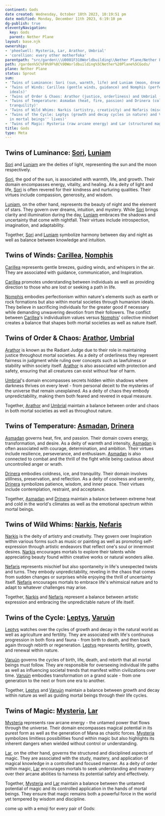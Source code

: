 ```yaml
---
continent: Gods
date created: Wednesday, October 18th 2023, 10:19:51 pm
date modified: Monday, December 11th 2023, 6:19:10 pm
dg-publish: true
eleventyNavigation:
  key: Gods
  parent: Nether Plane
layout: base.njk
ownership:
- 'pheelwell: Mysteria, Lar, Arathor, Umbrial'
- 'corellion: every other motherfoka'
parentpath: "src/garden\\\U0001F310Worldbuilding\\Nether Plane/Nether Plane.md"
path: /garden%5C%F0%9F%8C%90Worldbuilding%5CNether%20Plane%5CGods/
plane: Nether Plane
status: Sprout
sum:
- 'Twins of Luminance: Sori (sun, warmth, life) and Luniam (moon, dreams, intuition)'
- 'Twins of Winds: Carillea (gentle winds, guidance) and Nomphis (perfectionism, humanism
  ideals)'
- 'Twins of Order & Chaos: Arathor (justice, orderliness) and Umbrial (secrets, chaos)'
- 'Twins of Temperature: Asmadan (heat, fire, passion) and Drinera (coldness, ice,
  tranquility)'
- 'Twins of Wild Whims: Narkis (artistry, creativity) and Nefaris (mischief, unpredictability)'
- 'Twins of the Cycle: Leptys (growth and decay cycles in nature) and Varuún (cycles
  in mortal beings'' lives)'
- 'Twins of Magic: Mysteria (raw arcane energy) and Lar (structured magic discipline)'
title: Gods
type: Meta
---
```


## Twins of Luminance: [Sori](/garden/%F0%9F%8C%90Worldbuilding%5CNether%20Plane%5CGods/Sori), [Luniam](/garden/%F0%9F%8C%90Worldbuilding%5CNether%20Plane%5CGods/Luniam)

[Sori](/garden/%F0%9F%8C%90Worldbuilding%5CNether%20Plane%5CGods/Sori) and [Luniam](/garden/%F0%9F%8C%90Worldbuilding%5CNether%20Plane%5CGods/Luniam) are the deities of light, representing the sun and the moon respectively. 

[Sori](/garden/%F0%9F%8C%90Worldbuilding%5CNether%20Plane%5CGods/Sori), the god of the sun, is associated with warmth, life, and growth. Their domain encompasses energy, vitality, and healing. As a deity of light and life, [Sori](/garden/%F0%9F%8C%90Worldbuilding%5CNether%20Plane%5CGods/Sori) is often revered for their kindness and nurturing qualities. Their virtues include compassion, generosity, and wisdom.

[Luniam](/garden/%F0%9F%8C%90Worldbuilding%5CNether%20Plane%5CGods/Luniam), on the other hand, represents the beauty of night and the element of stars. They govern over dreams, intuition, and mystery. While [Sori](/garden/%F0%9F%8C%90Worldbuilding%5CNether%20Plane%5CGods/Sori) brings clarity and illumination during the day, [Luniam](/garden/%F0%9F%8C%90Worldbuilding%5CNether%20Plane%5CGods/Luniam) embraces the shadows and uncertainty that come with nightfall. Their virtues include introspection, imagination, and adaptability.

Together, [Sori](/garden/%F0%9F%8C%90Worldbuilding%5CNether%20Plane%5CGods/Sori) and [Luniam](/garden/%F0%9F%8C%90Worldbuilding%5CNether%20Plane%5CGods/Luniam) symbolize harmony between day and night as well as balance between knowledge and intuition.

## Twins of Winds: [Carillea](/garden/%F0%9F%8C%90Worldbuilding%5CNether%20Plane%5CGods/Carillea), [Nomphis](/garden/%F0%9F%8C%90Worldbuilding%5CNether%20Plane%5CGods/Nomphis)

[Carillea](/garden/%F0%9F%8C%90Worldbuilding%5CNether%20Plane%5CGods/Carillea) represents gentle breezes, guiding winds, and whispers in the air. They are associated with guidance, communication, and Inspiration. 

[Carillea](/garden/%F0%9F%8C%90Worldbuilding%5CNether%20Plane%5CGods/Carillea) promotes understanding between individuals as well as providing direction to those who are lost or seeking a path in life.

[Nomphis](/garden/%F0%9F%8C%90Worldbuilding%5CNether%20Plane%5CGods/Nomphis) embodies perfectionism within nature's elements such as earth or rock formations but also within mortal societies through humanism ideals. They believe in sacrificing individuals for the greater good if necessary while demanding unwavering devotion from their followers. The conflict between [Carillea](/garden/%F0%9F%8C%90Worldbuilding%5CNether%20Plane%5CGods/Carillea)'s individualism values versus [Nomphis](/garden/%F0%9F%8C%90Worldbuilding%5CNether%20Plane%5CGods/Nomphis)' collective mindset creates a balance that shapes both mortal societies as well as nature itself.

## Twins of Order & Chaos: [Arathor](/garden/%F0%9F%8C%90Worldbuilding%5CNether%20Plane%5CGods/Arathor), [Umbrial](/garden/%F0%9F%8C%90Worldbuilding%5CNether%20Plane%5CGods/Umbrial)

[Arathor](/garden/%F0%9F%8C%90Worldbuilding%5CNether%20Plane%5CGods/Arathor) is known as the Radiant Judge due to their role in maintaining justice throughout mortal societies. As a deity of orderliness they represent fairness in judgment while ruling over concepts such as lawfulness or stability within society itself. [Arathor](/garden/%F0%9F%8C%90Worldbuilding%5CNether%20Plane%5CGods/Arathor) is also associated with protection and safety, ensuring that all creatures can exist without fear of harm.

[Umbrial](/garden/%F0%9F%8C%90Worldbuilding%5CNether%20Plane%5CGods/Umbrial)'s domain encompasses secrets hidden within shadows where darkness thrives on every level - from personal deceit to the mysteries of the universe that remain unexplained. As a deity of chaos they embody unpredictability, making them both feared and revered in equal measure.

Together, [Arathor](/garden/%F0%9F%8C%90Worldbuilding%5CNether%20Plane%5CGods/Arathor) and [Umbrial](/garden/%F0%9F%8C%90Worldbuilding%5CNether%20Plane%5CGods/Umbrial) maintain a balance between order and chaos in both mortal societies as well as throughout nature.

## Twins of Temperature: [Asmadan](/garden/%F0%9F%8C%90Worldbuilding%5CNether%20Plane%5CGods/Asmadan), [Drinera](/garden/%F0%9F%8C%90Worldbuilding%5CNether%20Plane%5CGods/Drinera)

[Asmadan](/garden/%F0%9F%8C%90Worldbuilding%5CNether%20Plane%5CGods/Asmadan) governs heat, fire, and passion. Their domain covers energy, transformation, and desire. As a deity of warmth and intensity, [Asmadan](/garden/%F0%9F%8C%90Worldbuilding%5CNether%20Plane%5CGods/Asmadan) is often associated with courage, determination, and ambition. Their virtues include resilience, perseverance, and enthusiasm. [Asmadan](/garden/%F0%9F%8C%90Worldbuilding%5CNether%20Plane%5CGods/Asmadan) is also connected to combat and the thrill of the fight while being cautious about uncontrolled anger or wrath.

[Drinera](/garden/%F0%9F%8C%90Worldbuilding%5CNether%20Plane%5CGods/Drinera) embodies coldness, ice, and tranquility. Their domain involves stillness, preservation, and reflection. As a deity of coolness and serenity, [Drinera](/garden/%F0%9F%8C%90Worldbuilding%5CNether%20Plane%5CGods/Drinera) symbolizes patience, wisdom, and inner peace. Their virtues include contemplation, restraint, and acceptance.

Together, [Asmadan](/garden/%F0%9F%8C%90Worldbuilding%5CNether%20Plane%5CGods/Asmadan) and [Drinera](/garden/%F0%9F%8C%90Worldbuilding%5CNether%20Plane%5CGods/Drinera) maintain a balance between extreme heat and cold in the world's climates as well as the emotional spectrum within mortal beings.

## Twins of Wild Whims: [Narkis](/garden/%F0%9F%8C%90Worldbuilding%5CNether%20Plane%5CGods/Narkis), [Nefaris](/garden/%F0%9F%8C%90Worldbuilding%5CNether%20Plane%5CGods%5CNefaris/Nefaris)

[Narkis](/garden/%F0%9F%8C%90Worldbuilding%5CNether%20Plane%5CGods/Narkis) is the deity of artistry and creativity. They govern over Inspiration within various forms such as music or painting as well as promoting self-expression through artistic endeavors that reflect one's soul or innermost desires. [Narkis](/garden/%F0%9F%8C%90Worldbuilding%5CNether%20Plane%5CGods/Narkis) encourages mortals to explore their talents while appreciating beauty found within creative works or natural wonders alike.

[Nefaris](/garden/%F0%9F%8C%90Worldbuilding%5CNether%20Plane%5CGods%5CNefaris/Nefaris) represents mischief but also spontaneity in life's unexpected twists and turns. They embody unpredictability, reveling in the chaos that comes from sudden changes or surprises while enjoying the thrill of uncertainty itself. [Nefaris](/garden/%F0%9F%8C%90Worldbuilding%5CNether%20Plane%5CGods%5CNefaris/Nefaris) encourages mortals to embrace life's whimsical nature and to adapt to whatever challenges may arise.

Together, [Narkis](/garden/%F0%9F%8C%90Worldbuilding%5CNether%20Plane%5CGods/Narkis) and [Nefaris](/garden/%F0%9F%8C%90Worldbuilding%5CNether%20Plane%5CGods%5CNefaris/Nefaris) represent a balance between artistic expression and embracing the unpredictable nature of life itself.

## Twins of the Cycle: [Leptys](/garden/%F0%9F%8C%90Worldbuilding%5CNether%20Plane%5CGods/Leptys), [Varuún](/garden/%F0%9F%8C%90Worldbuilding%5CNether%20Plane%5CGods/Varu%C3%BAn)

[Leptys](/garden/%F0%9F%8C%90Worldbuilding%5CNether%20Plane%5CGods/Leptys) watches over the cycles of growth and decay in the natural world as well as agriculture and fertility. They are associated with life's continuous progression in both flora and fauna - from birth to death, and then back again through rebirth or regeneration. [Leptys](/garden/%F0%9F%8C%90Worldbuilding%5CNether%20Plane%5CGods/Leptys) represents fertility, growth, and renewal within nature.

[Varuún](/garden/%F0%9F%8C%90Worldbuilding%5CNether%20Plane%5CGods/Varu%C3%BAn) governs the cycles of birth, life, death, and rebirth that all mortal beings must follow. They are responsible for overseeing individual life paths as well as influencing societal trends that manifest within civilizations over time. [Varuún](/garden/%F0%9F%8C%90Worldbuilding%5CNether%20Plane%5CGods/Varu%C3%BAn) embodies transformation on a grand scale - from one generation to the next or from one era to another.

Together, [Leptys](/garden/%F0%9F%8C%90Worldbuilding%5CNether%20Plane%5CGods/Leptys) and [Varuún](/garden/%F0%9F%8C%90Worldbuilding%5CNether%20Plane%5CGods/Varu%C3%BAn) maintain a balance between growth and decay within nature as well as guiding mortal beings through their life cycles.

## Twins of Magic: [Mysteria](/garden/%F0%9F%8C%90Worldbuilding%5CNether%20Plane%5CGods/Mysteria), [Lar](/garden/%F0%9F%8C%90Worldbuilding%5CNether%20Plane%5CGods/Lar)

[Mysteria](/garden/%F0%9F%8C%90Worldbuilding%5CNether%20Plane%5CGods/Mysteria) represents raw arcane energy - the untamed power that flows through the universe. Their domain encompasses magical potential in its purest form as well as the generation of Mana as chaotic forces. [Mysteria](/garden/%F0%9F%8C%90Worldbuilding%5CNether%20Plane%5CGods/Mysteria) symbolizes limitless possibilities found within magic but also highlights its inherent dangers when wielded without control or understanding.

[Lar](/garden/%F0%9F%8C%90Worldbuilding%5CNether%20Plane%5CGods/Lar), on the other hand, governs the structured and disciplined aspects of magic. They are associated with the study, mastery, and application of magical knowledge in a controlled and focused manner. As a deity of order within magic, [Lar](/garden/%F0%9F%8C%90Worldbuilding%5CNether%20Plane%5CGods/Lar) encourages mortals to seek understanding and mastery over their arcane abilities to harness its potential safely and effectively.

Together, [Mysteria](/garden/%F0%9F%8C%90Worldbuilding%5CNether%20Plane%5CGods/Mysteria) and [Lar](/garden/%F0%9F%8C%90Worldbuilding%5CNether%20Plane%5CGods/Lar) maintain a balance between the untamed potential of magic and its controlled application in the hands of mortal beings. They ensure that magic remains both a powerful force in the world yet tempered by wisdom and discipline.

come up with a emoji for every pair of Gods: